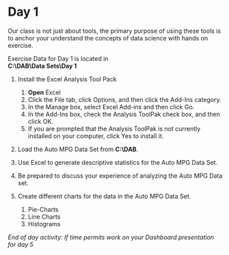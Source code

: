 # Day 1
Our class is not just about tools, the primary purpose of using these tools is to anchor your understand the concepts of data science with hands on exercise.

Exercise Data for Day 1 is located in <br /> **C:\DAB\Data Sets\Day 1**

1.	Install the Excel Analysis Tool Pack
    1. **Open** Excel
    1. Click the File tab, click Options, and then click the Add-Ins category.
    1. In the Manage box, select Excel Add-ins and then click Go.
    1. In the Add-Ins box, check the Analysis ToolPak check box, and then click OK.
    1. If you are prompted that the Analysis ToolPak is not currently installed on your computer, click Yes to install it.

1.	Load the Auto MPG Data Set from **C:\DAB**.
1. 	Use Excel to generate descriptive statistics for the Auto MPG Data Set.
1.	Be prepared to discuss your experience of analyzing the Auto MPG Data set.
1.  Create different charts for the data in the Auto MPG Data Set.
    1. Pie-Charts
    1. Line Charts
    1. Histograms

*End of day activity: If time permits work on your Dashboard presentation for day 5*
